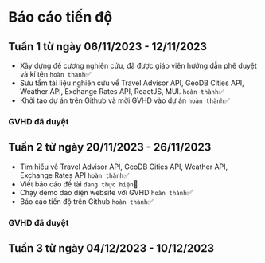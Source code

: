 # Báo cáo tiến độ

## Tuần 1 từ ngày 06/11/2023 - 12/11/2023

-   Xây dựng đề cương nghiên cứu, đã được giáo viên hướng dẫn phê duyệt và kí tên `hoàn thành`✅
-   Sưu tầm tài liệu nghiên cứu về Travel Advisor API, GeoDB Cities API, Weather API, Exchange Rates API, ReactJS, MUI. `hoàn thành`✅
-   Khởi tạo dự án trên Github và mời GVHD vào dự án `hoàn thành`✅
  ### GVHD đã duyệt

## Tuần 2 từ ngày 20/11/2023 - 26/11/2023

-   Tìm hiểu về Travel Advisor API, GeoDB Cities API, Weather API, Exchange Rates API `hoàn thành`✅
-   Viết báo cáo đề tài `đang thực hiện`📝
-   Chạy demo dao diện website với GVHD `hoàn thành`✅
-   Báo cáo tiến độ trên Github `hoàn thành`✅
  ### GVHD đã duyệt

## Tuần 3 từ ngày 04/12/2023 - 10/12/2023
